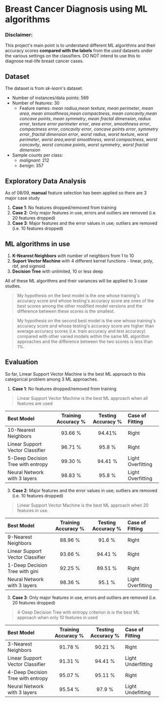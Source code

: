# Breast Cancer Diagnosis using ML algorithms

### Disclaimer:
This project's main point is to understand different ML algorithms and their accuracy scores **compared with the labels** from the *used* datasets under the various settings on the classifiers. DO NOT intend to use this to diagnose real-life breast cancer cases.

## Dataset
The dataset is from *sk-learn*'s dataset.
* Number of instances/data points: 569
* Number of features: 30
    * Feature names: *mean radius*,*mean texture*, *mean perimeter*, *mean area*, *mean smoothness*,*mean compactness*, *mean concavity*,*mean concave points*, *mean symmetry*, *mean fractal dimension*, *radius error*, *texture error* *perimeter error*, *area error*, *smoothness error*, *compactness error*, *concavity error*, *concave points error*, *symmetry error*, *fractal dimension error*, *worst radius*, *worst texture*, *worst perimeter*, *worst area*,*worst smoothness*, *worst compactness*, *worst concavity*, *worst concave points*, *worst symmetry*, *worst fractal dimension*
* Sample counts per class: 
    * *malignant*: 212
    * *benign*: 357

## Exploratory Data Analysis
As of 08/09, **manual** feature selection has been applied so there are 3 major case study
1. **Case 1**: No features dropped/removed from training
2. **Case 2**: Only major features in use, errors and outliers are removed (i.e. 20 features dropped)
3. **Case 3**: Major features and the error values in use; outliers are removed (i.e. 10 features dropped)

## ML algorithms in use

1. **K-Nearest Neighbors** with number of neighbors from 1 to 10
2. **Suport Vector Machine** with 4 different kernel functions - linear, poly, rbf, and sigmoid
3. **Decision Tree** with unlimited, 10 or less deep 

All of these ML algorithms and their variances will be applied to 3 case studies.

> My hypothesis on the best model is the one whose training's accuracy score and whose testing's accuracy score are ones of the best scores among the other modified model versions and the difference between these scores is the smallest.

> My hypothesis on the second best model is the one whose training's accuracy score and whose testing's accuracy score are higher than average accuracy scores (i.e. train accuracy and test accuracy) compared with other varied models within the same ML algorithm approaches and the difference between the two scores is less than 1%.

## Evaluation
So far, Linear Support Vector Machine is the best ML approach to this categorical problem among 3 ML approaches.
1. **Case 1**: No features dropped/removed from training
> Linear Support Vector Machine is the best ML approach when all features are used

| Best Model                          | Training Accuracy % | Testing Accuracy % |    Case of Fitting   | 
| :-----------------------------------| :-----------------: | :----------------: |:---------------------|
| 10-Nearest Neighbors                |       93.66 %       |       94.41%       |  Right               |
| Linear Support Vector Classifier    |       96.71 %       |       95.8 %       |  Right               |
| 5-Deep Decision Tree with entropy   |       99.30 %       |       94.41 %      |  Light Overfitting   |
| Neural Network with 3 layers        |       98.83 %       |       95.8 %       |  Light Overfitting   |

3. **Case 2**: Major features and the error values in use; outliers are removed (i.e. 10 features dropped)
> Linear Support Vector Machine is the best ML approach when 20 features in use.

| Best Model                          | Training Accuracy % | Testing Accuracy % |   Case of Fitting   |
| :-----------------------------------| :-----------------: | :----------------: |:--------------------|
| 9-Nearest Neighbors                 |       88.96 %       |       91.6 %       | Right               |
| Linear Support Vector Classifier    |       93.66 %       |       94.41 %      | Right               |
| 1-Deep Decision Tree with gini      |       92.25 %       |       89.51 %      | Right               |
| Neural Network with 3 layers        |       98.36 %       |       95.1  %      | Light Overfitting   |

3. **Case 3**: Only major features in use, errors and outliers are removed (i.e. 20 features dropped)
   
> 4-Deep Decision Tree with entropy criterion is is the best ML approach when only 10 features in used

| Best Model                          | Training Accuracy % | Testing Accuracy % |    Case of Fitting   |
| :-----------------------------------| :-----------------: | :----------------: |:---------------------|
| 3-Nearest Neighbors                 |       91.78 %       |       90.21 %      |  Right               |
| Linear Support Vector Classifier    |       91.31 %       |       94.41 %      |  Light Underfitting  |
| 4-Deep Decision Tree with entropy   |       95.07 %       |       95.11 %      |  Right               |
| Neural Network with 3 layers        |       95.54 %       |       97.9  %      |  Light Undefitting   |